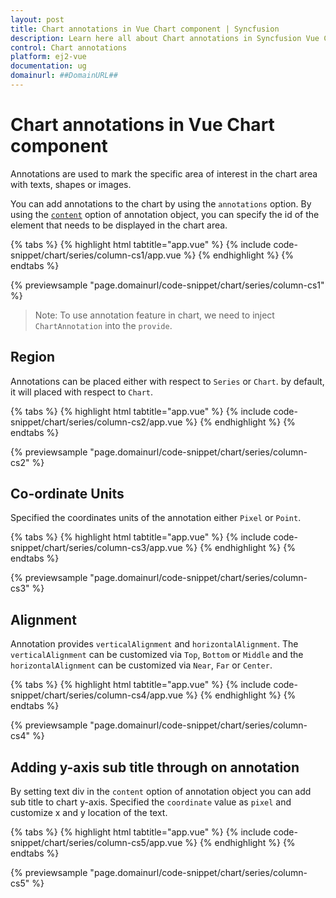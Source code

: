 ```yaml
---
layout: post
title: Chart annotations in Vue Chart component | Syncfusion
description: Learn here all about Chart annotations in Syncfusion Vue Chart component of Syncfusion Essential JS 2 and more.
control: Chart annotations 
platform: ej2-vue
documentation: ug
domainurl: ##DomainURL##
---
```


# Chart annotations in Vue Chart component

Annotations are used to mark the specific area of interest in the chart area with texts, shapes or images.

<!-- markdownlint-disable MD033 -->

You can add annotations to the chart by using the <code>annotations</code> option. By using the [`content`](https://ej2.syncfusion.com/vue/documentation/api/chart/chartAnnotationSettingsModel/#content) option of annotation object, you can specify
the id of the element that needs to be displayed in the chart area.

{% tabs %}
{% highlight html tabtitle="app.vue" %}
{% include code-snippet/chart/series/column-cs1/app.vue %}
{% endhighlight %}
{% endtabs %}
        
{% previewsample "page.domainurl/code-snippet/chart/series/column-cs1" %}

>Note: To use annotation feature in chart, we need to inject `ChartAnnotation` into the `provide`.

## Region

Annotations can be placed either with respect to `Series` or `Chart`. by default, it will placed with respect
to `Chart`.

{% tabs %}
{% highlight html tabtitle="app.vue" %}
{% include code-snippet/chart/series/column-cs2/app.vue %}
{% endhighlight %}
{% endtabs %}
        
{% previewsample "page.domainurl/code-snippet/chart/series/column-cs2" %}

## Co-ordinate Units

Specified the coordinates units of the annotation either `Pixel` or `Point`.

{% tabs %}
{% highlight html tabtitle="app.vue" %}
{% include code-snippet/chart/series/column-cs3/app.vue %}
{% endhighlight %}
{% endtabs %}
        
{% previewsample "page.domainurl/code-snippet/chart/series/column-cs3" %}

## Alignment

Annotation provides `verticalAlignment` and `horizontalAlignment`. The `verticalAlignment` can be customized
via `Top`, `Bottom` or `Middle` and the `horizontalAlignment` can be customized via `Near`, `Far` or `Center`.

{% tabs %}
{% highlight html tabtitle="app.vue" %}
{% include code-snippet/chart/series/column-cs4/app.vue %}
{% endhighlight %}
{% endtabs %}
        
{% previewsample "page.domainurl/code-snippet/chart/series/column-cs4" %}

## Adding y-axis sub title through on annotation

By setting text div in the `content` option of annotation object you can add sub title to chart y-axis. Specified the `coordinate` value as `pixel` and customize x and y location of the text.

{% tabs %}
{% highlight html tabtitle="app.vue" %}
{% include code-snippet/chart/series/column-cs5/app.vue %}
{% endhighlight %}
{% endtabs %}
        
{% previewsample "page.domainurl/code-snippet/chart/series/column-cs5" %}